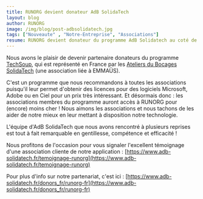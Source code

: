 ```yaml
---
title: RUNORG devient donateur AdB SolidaTech
layout: blog
author: RUNORG
image: /img/blog/post-adbsolidatech.jpg
tags: ["Nouveaute" , "Notre-Entreprise", "Associations"]
resume: RUNORG devient donateur du programme AdB Solidatech au coté de grands comptes de l'industrie informatique.
--- 
```

Nous avons le plaisir de devenir partenaire donateurs du programme [TechSoup](http://www.techsoup.org/), qui est représenté en France par les [Ateliers du Bocages SolidaTech](https://www.adb-solidatech.fr/) (une association liée à EMMAÜS). 

C'est un programme que nous recommandons à toutes les associations puisqu'il leur permet d'obtenir des licences pour des logiciels Microsoft, Adobe ou en Ciel pour un prix très intéressant. Et désormais donc : les associations membres du programme auront accès à RUNORG pour (encore) moins cher ! Nous aimons les associations et nous tachons de les aider de notre mieux en leur mettant à disposition notre technologie.

L'équipe d'AdB SolidaTech que nous avons rencontré à plusieurs reprises est tout à fait remarquable en gentillesse, compétence et efficacité !

Nous profitons de l'occasion pour vous signaler l'excellent témoignage d'une association cliente de notre application : [https://www.adb-solidatech.fr/temoignage-runorg](https://www.adb-solidatech.fr/temoignage-runorg)

Pour plus d'info sur notre partenariat, c'est ici : [https://www.adb-solidatech.fr/donors_fr/runorg-fr](https://www.adb-solidatech.fr/donors_fr/runorg-fr)

